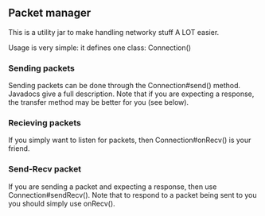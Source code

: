## Packet manager
This is a utility jar to make handling networky stuff A LOT easier.

Usage is very simple: it defines one class: Connection()

### Sending packets
Sending packets can be done through the Connection#send() method. Javadocs give a full description.
Note that if you are expecting a response, the transfer method may be better for you (see below).

### Recieving packets
If you simply want to listen for packets, then Connection#onRecv() is your friend.

### Send-Recv packet
If you are sending a packet and expecting a response, then use Connection#sendRecv(). Note that to respond to a packet being sent to you
you should simply use onRecv().
